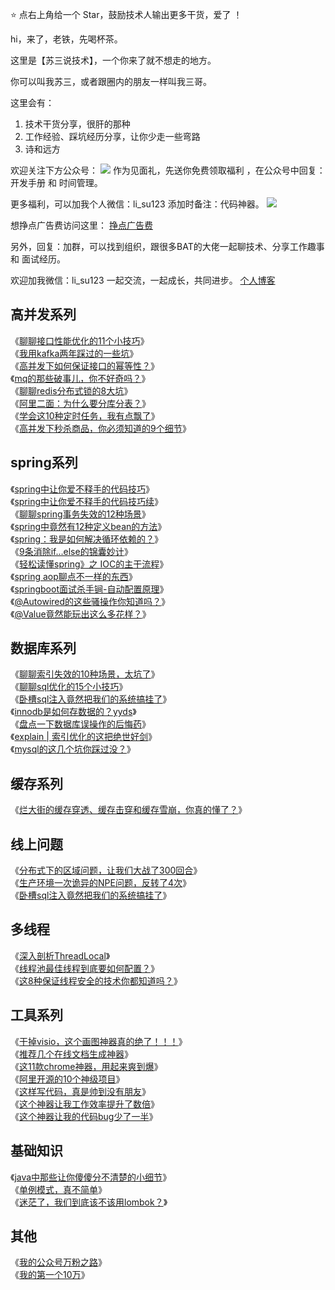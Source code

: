 ⭐ 点右上角给一个 Star，鼓励技术人输出更多干货，爱了 ！

hi，来了，老铁，先喝杯茶。

这里是【苏三说技术】，一个你来了就不想走的地方。

你可以叫我苏三，或者跟圈内的朋友一样叫我三哥。

这里会有：
1. 技术干货分享，很肝的那种
2. 工作经验、踩坑经历分享，让你少走一些弯路
3. 诗和远方

欢迎关注下方公众号：
![](https://pic.imgdb.cn/item/610dd6395132923bf8966807.jpg)
作为见面礼，先送你免费领取福利 ，在公众号中回复：开发手册 和 时间管理。

更多福利，可以加我个人微信：li_su123 添加时备注：代码神器。
![](https://pic.imgdb.cn/item/610dd4d95132923bf8949142.png)

想挣点广告费访问这里：
<a href="https://a.newrank.cn/link/JkWwhb">挣点广告费</a>

另外，回复：加群，可以找到组织，跟很多BAT的大佬一起聊技术、分享工作趣事 和 面试经历。

欢迎加我微信：li_su123 一起交流，一起成长，共同进步。
<a href="https://susan.net.cn">个人博客</a>


## 高并发系列
《[聊聊接口性能优化的11个小技巧](https://mp.weixin.qq.com/s?__biz=MzkwNjMwMTgzMQ==&mid=2247490731&idx=1&sn=29ed0295c7990157a3a56ba33cf7f8be&chksm=c0ebc443f79c4d55a2bac81744992c96f97737e5d0717ec99231f4d08f57a7f0220eafdac9c9&token=426403078&lang=zh_CN#rd)》   
《[我用kafka两年踩过的一些坑](https://mp.weixin.qq.com/s?__biz=MzkwNjMwMTgzMQ==&amp;mid=2247490289&amp;idx=1&amp;sn=bc311da9f4a4d3f48ee5dc207bf31a8b&amp;chksm=c0ebc219f79c4b0fc711116723b9df3a5531cda32f0f5d00f065910aa552af6ff03b3f1528fc&token=751314179&lang=zh_CN#rd)》   
《[高并发下如何保证接口的幂等性？](https://mp.weixin.qq.com/s?__biz=MzkwNjMwMTgzMQ==&amp;mid=2247490307&amp;idx=1&amp;sn=b9eeb427c33cb171da6c3f11243a88f4&amp;chksm=c0ebc3ebf79c4afd0d5a1851a975534b672d86c531d28c5933013140173e794f5f53e78a6765&token=751314179&lang=zh_CN#rd)》   
《[mq的那些破事儿，你不好奇吗？](https://mp.weixin.qq.com/s?__biz=MzkwNjMwMTgzMQ==&amp;mid=2247490326&amp;idx=1&amp;sn=8acb7c030591932e4ddce5502fbc1382&amp;chksm=c0ebc3fef79c4ae8c8600cb2e869d4cfa577c8424efbc46bac0ab0eed4ac231aa7e172b46213&token=751314179&lang=zh_CN#rd)》  
《[聊聊redis分布式锁的8大坑](https://mp.weixin.qq.com/s?__biz=MzkwNjMwMTgzMQ==&amp;mid=2247490430&amp;idx=1&amp;sn=a1f42f9a981a8f161941a6472f317b10&amp;chksm=c0ebc396f79c4a801a330917ca700e7d7a6af3a3c2c5a4e11a05770da925de8aa9ed3c277737&token=751314179&lang=zh_CN#rd)》   
《[阿里二面：为什么要分库分表？](https://mp.weixin.qq.com/s?__biz=MzkwNjMwMTgzMQ==&amp;mid=2247490459&amp;idx=1&amp;sn=1e4296228c00aa4203aab481575ac916&amp;chksm=c0ebc373f79c4a658de7ce7f0d8cf30b1f45adb346c2386321779e7cf85a757a12337d3ae233&token=751314179&lang=zh_CN#rd)》  
《[学会这10种定时任务，我有点飘了](https://mp.weixin.qq.com/s?__biz=MzkwNjMwMTgzMQ==&amp;mid=2247490314&amp;idx=1&amp;sn=29ddf0c1e99675b86cdfc082556a69a9&amp;chksm=c0ebc3e2f79c4af43cf8582d41b0bc3ede57986cc6c115b103b586a2c7bddb4475555e919b20&token=751314179&lang=zh_CN#rd)》  
《[高并发下秒杀商品，你必须知道的9个细节](https://mp.weixin.qq.com/s?__biz=MzkwNjMwMTgzMQ==&amp;mid=2247490378&amp;idx=1&amp;sn=3398107767443078564bd85b26c3b342&amp;chksm=c0ebc3a2f79c4ab46dd1c23eda4cef17b14e6fdec19883279c739dfc51abc6a95a990364e6ec&token=751314179&lang=zh_CN#rd)》 

## spring系列
《[spring中让你爱不释手的代码技巧](https://mp.weixin.qq.com/s?__biz=MzkwNjMwMTgzMQ==&amp;mid=2247490278&amp;idx=1&amp;sn=89af37ff9d1577ddc0f48866343412cd&amp;chksm=c0ebc20ef79c4b184a617c95714d407b1ab4646ae930ee4b5c3201065030d7a1a8bcd23297a3&token=751314179&lang=zh_CN#rd)》   
《[spring中让你爱不释手的代码技巧续](https://mp.weixin.qq.com/s?__biz=MzkwNjMwMTgzMQ==&amp;mid=2247490282&amp;idx=1&amp;sn=2c2744525a598a837c1c5d596be467e3&amp;chksm=c0ebc202f79c4b14a4c84ec63dbae8429d043d2c4f1dc6a1318e5629e61f190d704e0cc40073&token=751314179&lang=zh_CN#rd)》    
《[聊聊spring事务失效的12种场景](https://mp.weixin.qq.com/s?__biz=MzkwNjMwMTgzMQ==&amp;mid=2247490414&amp;idx=1&amp;sn=b232e8931fbc754a255bde93a5a810e5&amp;chksm=c0ebc386f79c4a9079f096acc8e5836cab99746689309c293900488a538b7489dc7d64b0ae0a&token=751314179&lang=zh_CN#rd)》    
《[spring中竟然有12种定义bean的方法](https://mp.weixin.qq.com/s?__biz=MzkwNjMwMTgzMQ==&amp;mid=2247490357&amp;idx=1&amp;sn=4d3f5958d7045a1ab178d4e37c7294d7&amp;chksm=c0ebc3ddf79c4acb151944ef0c62344079b5ffb9bf3af1eceff992f8f5f585bb9de63b290931&token=751314179&lang=zh_CN#rd)》   
《[spring：我是如何解决循环依赖的？](https://mp.weixin.qq.com/s?__biz=MzkwNjMwMTgzMQ==&amp;mid=2247490271&amp;idx=1&amp;sn=e4476b631c48882392bd4cd06d579ae9&amp;chksm=c0ebc237f79c4b21f4e1a5370bba4f72bba4fefd1f447f150107a98a77c82ac9c109c335cd09&token=751314179&lang=zh_CN#rd)》    
《[9条消除if...else的锦囊妙计](https://mp.weixin.qq.com/s?__biz=MzkwNjMwMTgzMQ==&amp;mid=2247490272&amp;idx=1&amp;sn=c5db63c7b52e7518b7a42e48c70927fc&amp;chksm=c0ebc208f79c4b1e2fb5cde1e4fe056119a17f2422cb782fb3fecedd093ac478ae834b6c49ef&token=751314179&lang=zh_CN#rd)》      
《[轻松读懂spring》之 IOC的主干流程](https://mp.weixin.qq.com/s?__biz=MzkwNjMwMTgzMQ==&amp;mid=2247490298&amp;idx=1&amp;sn=13a251c26f2c2b951706cccdb7f6b08f&amp;chksm=c0ebc212f79c4b0437d1beb75a8dcc8e2ec58f1e5637d2192bd1e4342af90b669ad05f92b3f6&token=751314179&lang=zh_CN#rd)》     
《[spring aop聊点不一样的东西](https://mp.weixin.qq.com/s?__biz=MzkwNjMwMTgzMQ==&amp;mid=2247490285&amp;idx=1&amp;sn=ed9947cb8471cb51ef0edad370a1271f&amp;chksm=c0ebc205f79c4b1320d04bda52bc5d304b22c8344e6805602c079251ff3780e60551fac6fd1e&token=751314179&lang=zh_CN#rd)》    
《[springboot面试杀手锏-自动配置原理](https://mp.weixin.qq.com/s?__biz=MzkwNjMwMTgzMQ==&amp;mid=2247490236&amp;idx=1&amp;sn=636be5ccb19d59cfc1801efc22160ad0&amp;chksm=c0ebc254f79c4b42d6005d5d229c729c9f187b63b68e74e5a2ac5e25dbdfbb80316919b8e69d&token=751314179&lang=zh_CN#rd)》   
《[@Autowired的这些骚操作你知道吗？](https://mp.weixin.qq.com/s?__biz=MzkwNjMwMTgzMQ==&amp;mid=2247490385&amp;idx=1&amp;sn=e84b36485c823041aad6a55a4f357534&amp;chksm=c0ebc3b9f79c4aafd37a7178c3b72c95dd49dd595feddd5950ff92f2792f9c482dd3bdd778f6&token=751314179&lang=zh_CN#rd)》   
《[@Value竟然能玩出这么多花样？](https://mp.weixin.qq.com/s?__biz=MzkwNjMwMTgzMQ==&amp;mid=2247490444&amp;idx=1&amp;sn=6f10e002f38ffd3cebf4fa1746123950&amp;chksm=c0ebc364f79c4a72415f8380ed3821d67cff0485aef230a256bbca0f37bf44a6b97f527f489e&token=751314179&lang=zh_CN#rd)》   

 
## 数据库系列
《[聊聊索引失效的10种场景，太坑了](https://mp.weixin.qq.com/s?__biz=MzkwNjMwMTgzMQ==&mid=2247491626&idx=1&sn=18fc949c06f04fe8f4c29b6fc5c66f9c&chksm=c0e838c2f79fb1d45c6f9b2ab188bb4663414690bab0718a7d46beb875e6b83e5e67ec27d2ff&token=1866170951&lang=zh_CN#rd)》  
《[聊聊sql优化的15个小技巧](https://mp.weixin.qq.com/s?__biz=MzkwNjMwMTgzMQ==&amp;mid=2247490473&amp;idx=1&amp;sn=ba07d64aa8c89054bd263efd660d3a3f&amp;chksm=c0ebc341f79c4a579a6f41465df0459a696ab8ef0499a5f6fd76269af1064fde0286afdb027d&token=751314179&lang=zh_CN#rd)》  
《[卧槽sql注入竟然把我们的系统搞挂了](https://mp.weixin.qq.com/s?__biz=MzkwNjMwMTgzMQ==&amp;mid=2247490286&amp;idx=1&amp;sn=c80ca28614e4cac1c2fe1902e028ef1b&amp;chksm=c0ebc206f79c4b1026f59982e1a365b145f3b6ef52221c858f77cd69e757d0231754af57eefc&token=751314179&lang=zh_CN#rd)》   
《[innodb是如何存数据的？yyds](https://mp.weixin.qq.com/s?__biz=MzkwNjMwMTgzMQ==&amp;mid=2247490403&amp;idx=1&amp;sn=bf84d7016129446fe697562e005ec64a&amp;chksm=c0ebc38bf79c4a9d0ebd4041d16a995bbca8e38b47935e5ff22c2efc65d8ee87f9d954299c7c&token=751314179&lang=zh_CN#rd)》  
《[盘点一下数据库误操作的后悔药](https://mp.weixin.qq.com/s?__biz=MzkwNjMwMTgzMQ==&amp;mid=2247490304&amp;idx=1&amp;sn=14a402ec19fa0eebbf972f450c9f8b63&amp;chksm=c0ebc3e8f79c4afe43114aab886eda4f49174b128326209c1f5dfed9e6b7ce97337d4e4ff14b&token=751314179&lang=zh_CN#rd)》  
《[explain | 索引优化的这把绝世好剑](https://mp.weixin.qq.com/s?__biz=MzkwNjMwMTgzMQ==&amp;mid=2247490262&amp;idx=1&amp;sn=a67f610afa984ecca130a54a3be453ab&amp;chksm=c0ebc23ef79c4b2869dea998e413c5cbea6aeeea01ee74efc7c1a5fc228baa7beca215adf3ea&token=751314179&lang=zh_CN#rd)》  
《[mysql的这几个坑你踩过没？](https://mp.weixin.qq.com/s?__biz=MzkwNjMwMTgzMQ==&amp;mid=2247490242&amp;idx=1&amp;sn=fa68cb6bbfccda699796b777b740dc3f&amp;chksm=c0ebc22af79c4b3c4ebed3a11142029a73fe10c7a6bc8bc5747fd4b465afe6ca90376891d96d&token=751314179&lang=zh_CN#rd)》 

## 缓存系列
《[烂大街的缓存穿透、缓存击穿和缓存雪崩，你真的懂了？](https://mp.weixin.qq.com/s?__biz=MzkwNjMwMTgzMQ==&mid=2247491225&idx=1&sn=bfb14f28911efaa6e3a615870fff9a5c&chksm=c0ebc671f79c4f6718a63bbec91d79a4b05e1dd2a7c00ed9bf6a9f582abd4c6e5c870148ff89&token=426403078&lang=zh_CN#rd)》  

## 线上问题
《[分布式下的区域问题，让我们大战了300回合](https://mp.weixin.qq.com/s/pdiJayi-ab0glJly9oJNjw)》  
《[生产环境一次诡异的NPE问题，反转了4次](https://mp.weixin.qq.com/s/tHCQHOXSol7Eiu8kdLBAQw)》  
《[卧槽sql注入竟然把我们的系统搞挂了](https://mp.weixin.qq.com/s?__biz=MzkwNjMwMTgzMQ==&amp;mid=2247490286&amp;idx=1&amp;sn=c80ca28614e4cac1c2fe1902e028ef1b&amp;chksm=c0ebc206f79c4b1026f59982e1a365b145f3b6ef52221c858f77cd69e757d0231754af57eefc&token=751314179&lang=zh_CN#rd)》   

## 多线程
《[深入剖析ThreadLocal](./docs/多线程/深入剖析ThreadLocal.md)》   
《[线程池最佳线程到底要如何配置？](./docs/多线程/线程池最佳线程到底要如何配置？.md)》   
《[这8种保证线程安全的技术你都知道吗？](./docs/多线程/这8种保证线程安全的技术你都知道吗？.md)》   


## 工具系列
《[干掉visio，这个画图神器真的绝了！！！](https://mp.weixin.qq.com/s?__biz=MzkwNjMwMTgzMQ==&mid=2247491053&idx=1&sn=f21b5669a98721aeba3a91c85f298b7c&chksm=c0ebc505f79c4c137c742b657e97834c563527ce4601348621ef5326e678c36427b7d9ed195d&token=426403078&lang=zh_CN#rd)》   
《[推荐几个在线文档生成神器](https://mp.weixin.qq.com/s?__biz=MzkwNjMwMTgzMQ==&amp;mid=2247490261&amp;idx=1&amp;sn=174bac016abb19497fb35a7aea19ac77&amp;chksm=c0ebc23df79c4b2b3538612ac99a89ab8d8ff13c08107ab61d7fdac5a7a15bf855bae1481415&token=751314179&lang=zh_CN#rd)》   
《[这11款chrome神器，用起来爽到爆](https://mp.weixin.qq.com/s?__biz=MzkwNjMwMTgzMQ==&amp;mid=2247490317&amp;idx=1&amp;sn=5f8e86158b571c3d3f3e84e7422a58ce&amp;chksm=c0ebc3e5f79c4af37ebf32b2a1e83662ee2af57b2292ee19533328ee51f63f61d51a7a198a99&token=751314179&lang=zh_CN#rd)》  
《[阿里开源的10个神级项目](https://mp.weixin.qq.com/s?__biz=MzkwNjMwMTgzMQ==&amp;mid=2247490438&amp;idx=1&amp;sn=e05695e2293c2dd5e5f31ef9d4a11a7b&amp;chksm=c0ebc36ef79c4a78b99c6ff6b56e40266685fcadbeb967b39d1533f83591ad07b84510f7f705&token=751314179&lang=zh_CN#rd)》   
《[这样写代码，真是帅到没有朋友](https://mp.weixin.qq.com/s?__biz=MzkwNjMwMTgzMQ==&amp;mid=2247490293&amp;idx=1&amp;sn=2d146162543cddc91d16fe51fecb930c&amp;chksm=c0ebc21df79c4b0b9f0708f614cc45638a67a292ea427abd8c83729d9009d21d8487b7627c56&token=751314179&lang=zh_CN#rd)》  
《[这个神器让我工作效率提升了数倍](https://mp.weixin.qq.com/s?__biz=MzkwNjMwMTgzMQ==&amp;mid=2247490362&amp;idx=1&amp;sn=50fd23b98926d1d4d3d7e901b7671da0&amp;chksm=c0ebc3d2f79c4ac4f0af88aae9a095e310f09135add98c949ec00ef7f011e46adf1797b52b57&token=751314179&lang=zh_CN#rd)》   
《[这个神器让我的代码bug少了一半](https://mp.weixin.qq.com/s?__biz=MzkwNjMwMTgzMQ==&amp;mid=2247490250&amp;idx=1&amp;sn=bf92cd67ea7d271a40e86953da87726d&amp;chksm=c0ebc222f79c4b3427641bdafc3cc54f5fafc949dc98be7f2899cb0fd33c4474486696e8bfa5&token=751314179&lang=zh_CN#rd)》 

## 基础知识
《[java中那些让你傻傻分不清楚的小细节](./docs/基础/java中那些让你傻傻分不清楚的小细节.md)》   
《[单例模式，真不简单](./docs/基础/单例模式，真不简单.md)》   
《[迷茫了，我们到底该不该用lombok？](./docs/基础/迷茫了，我们到底该不该用lombok？.md)》   


## 其他
《[我的公众号万粉之路](./docs/其他/我的公众号万粉之路.md)》   
《[我的第一个10万](https://mp.weixin.qq.com/s?__biz=MzkwNjMwMTgzMQ==&mid=2247491128&idx=1&sn=9b35640a5a5e1b26ef9d95b1cbc0d710&chksm=c0ebc6d0f79c4fc638686cffb25efa4926229517331d299b0ea2054fb0fe398289b0c8bc0f9a&token=1866170951&lang=zh_CN#rd)》   
